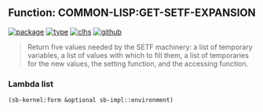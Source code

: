 ## Function: COMMON-LISP:GET-SETF-EXPANSION
[![package](https://img.shields.io/badge/Package-COMMON--LISP-5f9ea0.svg?style=social&colorA=999999)](../) [![type](https://img.shields.io/badge/Type-Function-5f9ea0.svg?style=social&colorA=999999)](../#function) [![clhs](https://img.shields.io/badge/CLHS-GET--SETF--EXPANSION-5f9ea0.svg?style=social&colorA=999999)](http://www.lispworks.com/documentation/HyperSpec/Body/f_get_se.htm) [![github](https://img.shields.io/badge/GitHub-View_the_source-5f9ea0.svg?style=social&colorA=999999&logo=github)](https://github.com/sbcl/sbcl/blob/master/src/code/setf.lisp/) 

> Return five values needed by the SETF machinery: a list of temporary
> variables, a list of values with which to fill them, a list of temporaries
> for the new values, the setting function, and the accessing function.

### Lambda list
```cl
(sb-kernel:form &optional sb-impl::environment)
```
